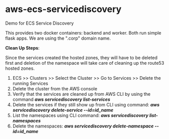 # aws-ecs-servicediscovery
Demo for ECS Service Discovery

This provides two docker containers: backend and worker. Both run simple flask apps. We are using the ".corp" domain name.

**Clean Up Steps**: 

Since the services created the hosted zones, they will have to be deleted first and deletion of the namespace will take care of cleaning up the route53 hosted zones.

 1. ECS >> Clusters >> Select the Cluster >> Go to Services >> Delete the running Services
 2. Delete the cluster from the AWS console
 3. Verify that the services are cleaned up from AWS CLI by using the command ***aws servicediscovery list-services***
 4. Delete the services if they still show up from CLI using command: ***aws servicediscovery delete-service --id=id_name***
 5. List the namespaces using CLI command: ***aws servicediscovery list-namespaces***
 6. Delete the namespaces: ***aws servicediscovery delete-namespace --id=id_name***


